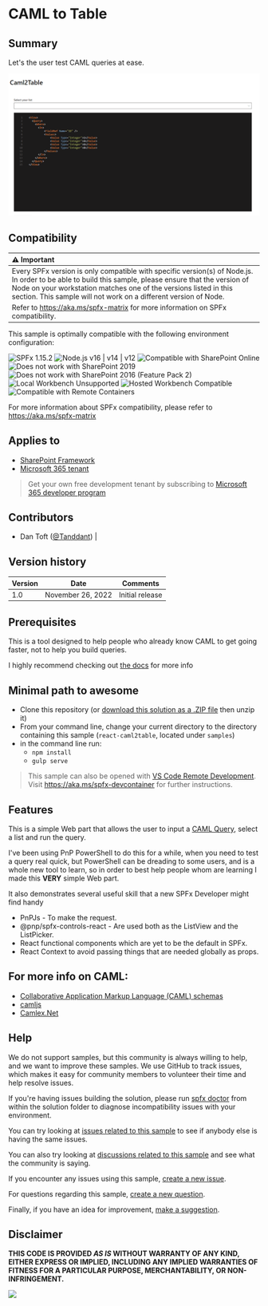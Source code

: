 # CAML to Table

## Summary

Let's the user test CAML queries at ease.

![Sample gif](./assets/Demo.gif)

## Compatibility

| :warning: Important          |
|:---------------------------|
| Every SPFx version is only compatible with specific version(s) of Node.js. In order to be able to build this sample, please ensure that the version of Node on your workstation matches one of the versions listed in this section. This sample will not work on a different version of Node.|
|Refer to <https://aka.ms/spfx-matrix> for more information on SPFx compatibility.   |

This sample is optimally compatible with the following environment configuration:

![SPFx 1.15.2](https://img.shields.io/badge/SPFx-1.15.2-green.svg)
![Node.js v16 | v14 | v12](https://img.shields.io/badge/Node.js-v16%20%7C%20v14%20%7C%20v12-green.svg)
![Compatible with SharePoint Online](https://img.shields.io/badge/SharePoint%20Online-Compatible-green.svg)
![Does not work with SharePoint 2019](https://img.shields.io/badge/SharePoint%20Server%202019-Incompatible-red.svg "SharePoint Server 2019 requires SPFx 1.4.1 or lower")
![Does not work with SharePoint 2016 (Feature Pack 2)](https://img.shields.io/badge/SharePoint%20Server%202016%20(Feature%20Pack%202)-Incompatible-red.svg "SharePoint Server 2016 Feature Pack 2 requires SPFx 1.1")
![Local Workbench Unsupported](https://img.shields.io/badge/Local%20Workbench-Unsupported-red.svg "Local workbench is no longer available as of SPFx 1.13 and above")
![Hosted Workbench Compatible](https://img.shields.io/badge/Hosted%20Workbench-Compatible-green.svg)
![Compatible with Remote Containers](https://img.shields.io/badge/Remote%20Containers-Not%20Tested-yellow.svg)

For more information about SPFx compatibility, please refer to https://aka.ms/spfx-matrix

## Applies to

* [SharePoint Framework](https://learn.microsoft.com/sharepoint/dev/spfx/sharepoint-framework-overview)
* [Microsoft 365 tenant](https://learn.microsoft.com/sharepoint/dev/spfx/set-up-your-development-environment)

> Get your own free development tenant by subscribing to [Microsoft 365 developer program](http://aka.ms/m365devprogram)

## Contributors

* Dan Toft ([@Tanddant](https://dan-toft.dk/)) |

## Version history

| Version | Date             | Comments        |
| ------- | ---------------- | --------------- |
| 1.0     | November 26, 2022 | Initial release |


## Prerequisites

This is a tool designed to help people who already know CAML to get going faster, not to help you build queries.

I highly recommend checking out [the docs](https://learn.microsoft.com/sharepoint/dev/schema/collaborative-application-markup-language-caml-schemas) for more info


## Minimal path to awesome

* Clone this repository (or [download this solution as a .ZIP file](https://pnp.github.io/download-partial/?url=https://github.com/pnp/sp-dev-fx-webparts/tree/main/samples/react-caml2table) then unzip it)
* From your command line, change your current directory to the directory containing this sample (`react-caml2table`, located under `samples`)
* in the command line run:
  * `npm install`
  * `gulp serve`

> This sample can also be opened with [VS Code Remote Development](https://code.visualstudio.com/docs/remote/remote-overview). Visit <https://aka.ms/spfx-devcontainer> for further instructions.

## Features

This is a simple Web part that allows the user to input a [CAML Query](https://learn.microsoft.com/sharepoint/dev/schema/collaborative-application-markup-language-caml-schemas), select a list and run the query.

I've been using PnP PowerShell to do this for a while, when you need to test a query real quick, but PowerShell can be dreading to some users, and is a whole new tool to learn, so in order to best help people whom are learning I made this __VERY__ simple Web part.

It also demonstrates several useful skill that a new SPFx Developer might find handy

- PnPJs - To make the request.
- @pnp/spfx-controls-react - Are used both as the ListView and the ListPicker.
- React functional components which are yet to be the default in SPFx.
- React Context to avoid passing things that are needed globally as props.  

## For more info on CAML:
- [Collaborative Application Markup Language (CAML) schemas](https://learn.microsoft.com/en-us/sharepoint/dev/schema/collaborative-application-markup-language-caml-schemas)
- [camljs](https://github.com/andrei-markeev/camljs)
- [Camlex.Net](https://github.com/sadomovalex/camlex)


## Help

We do not support samples, but this community is always willing to help, and we want to improve these samples. We use GitHub to track issues, which makes it easy for  community members to volunteer their time and help resolve issues.

If you're having issues building the solution, please run [spfx doctor](https://pnp.github.io/cli-microsoft365/cmd/spfx/spfx-doctor/) from within the solution folder to diagnose incompatibility issues with your environment.

You can try looking at [issues related to this sample](https://github.com/pnp/sp-dev-fx-webparts/issues?q=label%3A%22sample%3A%20react-caml2table%22) to see if anybody else is having the same issues.

You can also try looking at [discussions related to this sample](https://github.com/pnp/sp-dev-fx-webparts/discussions?discussions_q=react-caml2table) and see what the community is saying.

If you encounter any issues using this sample, [create a new issue](https://github.com/pnp/sp-dev-fx-webparts/issues/new?assignees=&labels=Needs%3A+Triage+%3Amag%3A%2Ctype%3Abug-suspected%2Csample%3A%20react-caml2table&template=bug-report.yml&sample=react-caml2table&authors=@Tanddant&title=react-caml2table%20-%20).

For questions regarding this sample, [create a new question](https://github.com/pnp/sp-dev-fx-webparts/issues/new?assignees=&labels=Needs%3A+Triage+%3Amag%3A%2Ctype%3Aquestion%2Csample%3A%20react-caml2table&template=question.yml&sample=react-caml2table&authors=@Tanddant&title=react-caml2table%20-%20).

Finally, if you have an idea for improvement, [make a suggestion](https://github.com/pnp/sp-dev-fx-webparts/issues/new?assignees=&labels=Needs%3A+Triage+%3Amag%3A%2Ctype%3Aenhancement%2Csample%3A%20react-caml2table&template=suggestion.yml&sample=react-caml2table&authors=@Tanddant&title=react-caml2table%20-%20).

## Disclaimer

**THIS CODE IS PROVIDED *AS IS* WITHOUT WARRANTY OF ANY KIND, EITHER EXPRESS OR IMPLIED, INCLUDING ANY IMPLIED WARRANTIES OF FITNESS FOR A PARTICULAR PURPOSE, MERCHANTABILITY, OR NON-INFRINGEMENT.**

<img src="https://m365-visitor-stats.azurewebsites.net/sp-dev-fx-webparts/samples/react-caml2table" />